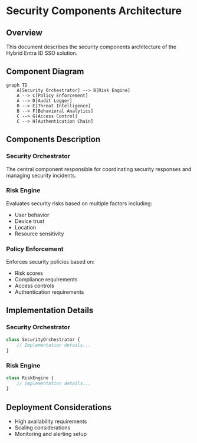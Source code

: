# Security Components Architecture

## Overview
This document describes the security components architecture of the Hybrid Entra ID SSO solution.

## Component Diagram
```mermaid
graph TD
    A[Security Orchestrator] --> B[Risk Engine]
    A --> C[Policy Enforcement]
    A --> D[Audit Logger]
    B --> E[Threat Intelligence]
    B --> F[Behavioral Analytics]
    C --> G[Access Control]
    C --> H[Authentication Chain]
```

## Components Description

### Security Orchestrator
The central component responsible for coordinating security responses and managing security incidents.

### Risk Engine
Evaluates security risks based on multiple factors including:
- User behavior
- Device trust
- Location
- Resource sensitivity

### Policy Enforcement
Enforces security policies based on:
- Risk scores
- Compliance requirements
- Access controls
- Authentication requirements

## Implementation Details

### Security Orchestrator
```typescript
class SecurityOrchestrator {
    // Implementation details...
}
```

### Risk Engine
```typescript
class RiskEngine {
    // Implementation details...
}
```

## Deployment Considerations
- High availability requirements
- Scaling considerations
- Monitoring and alerting setup